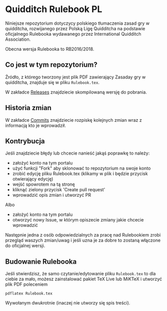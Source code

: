 # Quidditch Rulebook PL
Niniejsze repozytorium dotyczycy polskiego tłumaczenia zasad gry w quidditcha, rozwijanego przez Polską Ligę Quidditcha na podstawie oficjalnego Rulebooka wydawanego przez International Quidditch Association.

Obecna wersja Rulebooka to RB2016/2018.

## Co jest w tym repozytorium?
Źródło, z którego tworzony jest plik PDF zawierający Zasaday gry w quidditcha, znajduje się w pliku `Rulebook.tex`.

W zakładce [Releases](https://github.com/manio143/RulebookPL/releases) znajdziecie skompilowaną wersję do pobrania.

## Historia zmian
W zakładce [Commits](https://github.com/manio143/RulebookPL/commits/master) znajdziecie rozpiskę kolejnych zmian wraz z informacją kto je wprowadził.

## Kontrybucja
Jeśli znajdziecie błędy lub chcecie nanieść jakąś poprawkę to należy:

* założyć konto na tym portalu
* użyć funkcji "Fork" aby sklonować to repozytorium na swoje konto
* zrobić edycję pliku Rulebook.tex (klikamy w plik i będzie przycisk otwierający edycję)
* wejść spowrotem na tą stronę
* kliknąć zielony przycisk 'Create pull request'
* wprowadzić opis zmian i utworzyć PR

Albo

* założyć konto na tym portalu
* otworzyć nowy Issue, w którym opiszecie zmiany jakie chcecie wprowadzić

Następnie jedna z osób odpowiedzialnych za pracę nad Rulebookiem zrobi przegląd waszych zmian/uwag i jeśli uzna je za dobre to zostaną włączone do oficjalnej wersji.

## Budowanie Rulebooka
Jeśli stwierdzisz, że samo czytanie/edytowanie pliku `Rulebook.tex` to dla ciebie za mało, możesz zainstalować pakiet TeX Live lub MiKTeX i utworzyć plik PDF poleceniem

    pdflatex Rulebook.tex

Wywołanym dwukrotnie (inaczej nie utworzy się spis treści).